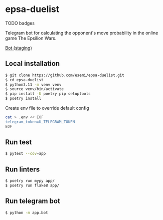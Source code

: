 # epsa-duelist
TODO badges

Telegram bot for calculating the opponent's move probability in the online game The Epsilion Wars.

[Bot (staging)](https://t.me/rty_betabot)

## Local installation

```bash
$ git clone https://github.com/esemi/epsa-duelist.git
$ cd epsa-duelist
$ python3.11 -m venv venv
$ source venv/bin/activate
$ pip install -U poetry pip setuptools
$ poetry install
```

Create env file to override default config
```bash
cat > .env << EOF
telegram_token=U_TELEGRAM_TOKEN
EOF
```

## Run test

```bash
$ pytest --cov=app
```

## Run linters

```bash
$ poetry run mypy app/
$ poetry run flake8 app/
```

## Run telegram bot

```bash
$ python -m app.bot
```